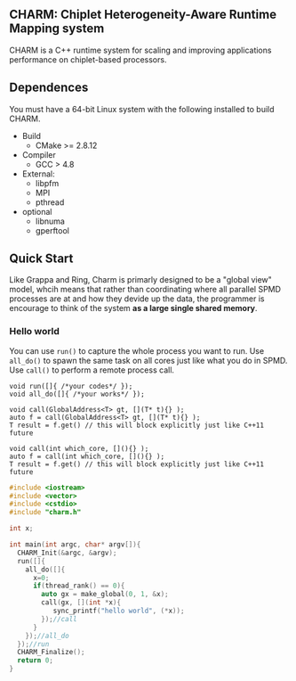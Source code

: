 ## CHARM: Chiplet Heterogeneity-Aware Runtime Mapping system

CHARM is a C++ runtime system for scaling and improving applications performance on chiplet-based processors.


## Dependences

You must have a 64-bit Linux system with the following installed to build CHARM.

- Build
    - CMake >= 2.8.12
- Compiler
    - GCC > 4.8
- External:
    - libpfm
    - MPI
    - pthread
- optional
    - libnuma
    - gperftool

## Quick Start


Like Grappa and Ring, Charm is primarly designed to be a "global view" model, whcih means that rather than coordinating where all parallel SPMD processes are at and how they devide up the data, the programmer is encourage to think of the system **as a large single shared memory**.


### Hello world

You can use `run()` to capture the whole process you want to run. Use `all_do()` to spawn the same task on all cores just like what you do in SPMD. Use `call()` to perform a remote process call.

`void run([]{ /*your codes*/ });`    
`void all_do([]{ /*your works*/ });`    

`void call(GlobalAddress<T> gt, [](T* t){} );`    
`auto f = call(GlobalAddress<T> gt, [](T* t){} );`   
`T result = f.get() // this will block explicitly just like C++11 future`  

`void call(int which_core, [](){} );`    
`auto f = call(int which_core, [](){} );`  
`T result = f.get() // this will block explicitly just like C++11 future`  


```c++
#include <iostream>
#include <vector>
#include <cstdio>
#include "charm.h"

int x;

int main(int argc, char* argv[]){
  CHARM_Init(&argc, &argv);
  run([]{
    all_do([]{
      x=0;
      if(thread_rank() == 0){
        auto gx = make_global(0, 1, &x);
        call(gx, [](int *x){
           sync_printf("hello world", (*x));
        });//call
      }
    });//all_do
  });//run
  CHARM_Finalize();
  return 0;
}
```
